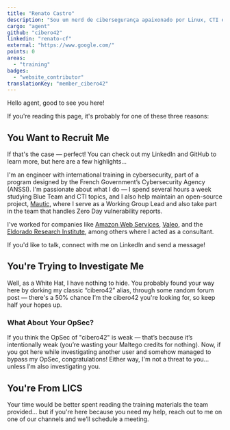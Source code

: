 ```yaml
---
title: "Renato Castro"
description: "Sou um nerd de cibersegurança apaixonado por Linux, CTI e ensinar."
cargo: "agent"
github: "cibero42"
linkedin: "renato-cf"
external: "https://www.google.com/"
points: 0
areas:
  - "training"
badges:
  - "website_contributor"
translationKey: "member_cibero42"
---
```

Hello agent, good to see you here!

If you're reading this page, it's probably for one of these three reasons:

## You Want to Recruit Me

If that's the case — perfect! You can check out my LinkedIn and GitHub to learn more, but here are a few highlights...

I'm an engineer with international training in cybersecurity, part of a program designed by the French Government’s Cybersecurity Agency (ANSSI). I'm passionate about what I do — I spend several hours a week studying Blue Team and CTI topics, and I also help maintain an open-source project, [Mautic](https://mautic.org), where I serve as a Working Group Lead and also take part in the team that handles Zero Day vulnerability reports.

I've worked for companies like [Amazon Web Services](https://aws.amazon.com/), [Valeo](https://www.valeo.com/), and the [Eldorado Research Institute](https://www.eldorado.org.br/), among others where I acted as a consultant.

If you'd like to talk, connect with me on LinkedIn and send a message!

## You're Trying to Investigate Me

Well, as a White Hat, I have nothing to hide. You probably found your way here by dorking my classic “cibero42” alias, through some random forum post — there's a 50% chance I’m the cibero42 you're looking for, so keep half your hopes up.

### What About Your OpSec?

If you think the OpSec of "cibero42" is weak — that’s because it’s intentionally weak (you’re wasting your Maltego credits for nothing). Now, if you got here while investigating another user and somehow managed to bypass my OpSec, congratulations! Either way, I'm not a threat to you… unless I’m also investigating you.

## You're From LICS

Your time would be better spent reading the training materials the team provided… but if you're here because you need my help, reach out to me on one of our channels and we’ll schedule a meeting.
